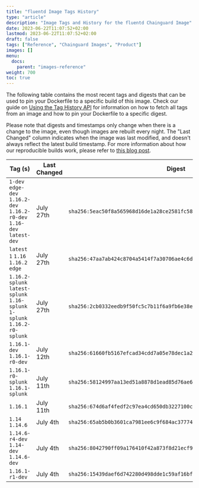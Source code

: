 ```yaml
---
title: "fluentd Image Tags History"
type: "article"
description: "Image Tags and History for the fluentd Chainguard Image"
date: 2023-06-22T11:07:52+02:00
lastmod: 2023-06-22T11:07:52+02:00
draft: false
tags: ["Reference", "Chainguard Images", "Product"]
images: []
menu:
  docs:
    parent: "images-reference"
weight: 700
toc: true
---
```


The following table contains the most recent tags and digests that can be used to pin your Dockerfile to a specific build of this image. Check our guide on [Using the Tag History API](/chainguard/chainguard-images/using-the-tag-history-api/) for information on how to fetch all tags from an image and how to pin your Dockerfile to a specific digest.

Please note that digests and timestamps only change when there is a change to the image, even though images are rebuilt every night. The "Last Changed" column indicates when the image was last modified, and doesn't always reflect the latest build timestamp. For more information about how our reproducible builds work, please refer to [this blog post](https://www.chainguard.dev/unchained/reproducing-chainguards-reproducible-image-builds).

| Tag (s)                                                                      | Last Changed | Digest                                                                    |
|------------------------------------------------------------------------------|--------------|---------------------------------------------------------------------------|
|  `1-dev` `edge-dev` `1.16.2-dev` `1.16.2-r0-dev` `1.16-dev` `latest-dev`     | July 27th    | `sha256:5eac50f8a565968d16de1a28ce2581fc5837dd3669e2bee349eee8be0e016400` |
|  `latest` `1` `1.16` `1.16.2` `edge`                                         | July 27th    | `sha256:47aa7ab424c8704a5414f7a30706ae4c6dc89e2664ba9ae7bd2fb5ff6dcf67bd` |
|  `1.16.2-splunk` `latest-splunk` `1.16-splunk` `1-splunk` `1.16.2-r0-splunk` | July 27th    | `sha256:2cb0332eedb9f50fc5c7b11f6a9fb6e38efedff375c7e14e77ad0f740fa6de18` |
|  `1.16.1-dev` `1.16.1-r0-dev`                                                | July 12th    | `sha256:61660fb5167efcad34cdd7a05e78dec1a2d3aad242080ff339d26c333467672c` |
|  `1.16.1-r0-splunk` `1.16.1-splunk`                                          | July 11th    | `sha256:58124997aa13ed51a8878d1ead85d76ae6d0918cb17976a4bca483af9013f3b5` |
|  `1.16.1`                                                                    | July 11th    | `sha256:674d6af4fedf2c97ea4cd650db3227100c4a139806c1f7b595088f7eef414e02` |
|  `1.14` `1.14.6`                                                             | July 4th     | `sha256:65ab5b0b3601ca7981ee6c9f684ac377745fe5b2db6fdc8605e7d5b88862e934` |
|  `1.14.6-r4-dev` `1.14-dev` `1.14.6-dev`                                     | July 4th     | `sha256:8042790ff09a176410f42a873f8d21ecf9bccdeda9a14ed20d2d45cfdb1d01ca` |
|  `1.16.1-r1-dev`                                                             | July 4th     | `sha256:15439daef6d742280d498dde1c59af16bfe8f4884b9b0e41d1862312c7f2a93c` |
